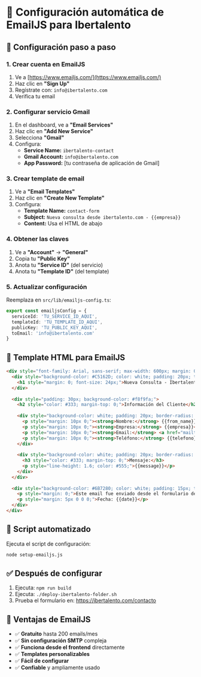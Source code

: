 # 🚀 Configuración automática de EmailJS para Ibertalento

## 📧 Configuración paso a paso

### 1. Crear cuenta en EmailJS
1. Ve a [https://www.emailjs.com/](https://www.emailjs.com/)
2. Haz clic en **"Sign Up"**
3. Regístrate con: `info@ibertalento.com`
4. Verifica tu email

### 2. Configurar servicio Gmail
1. En el dashboard, ve a **"Email Services"**
2. Haz clic en **"Add New Service"**
3. Selecciona **"Gmail"**
4. Configura:
   - **Service Name:** `ibertalento-contact`
   - **Gmail Account:** `info@ibertalento.com`
   - **App Password:** [tu contraseña de aplicación de Gmail]

### 3. Crear template de email
1. Ve a **"Email Templates"**
2. Haz clic en **"Create New Template"**
3. Configura:
   - **Template Name:** `contact-form`
   - **Subject:** `Nueva consulta desde ibertalento.com - {{empresa}}`
   - **Content:** Usa el HTML de abajo

### 4. Obtener las claves
1. Ve a **"Account"** → **"General"**
2. Copia tu **"Public Key"**
3. Anota tu **"Service ID"** (del servicio)
4. Anota tu **"Template ID"** (del template)

### 5. Actualizar configuración
Reemplaza en `src/lib/emailjs-config.ts`:
```typescript
export const emailjsConfig = {
  serviceId: 'TU_SERVICE_ID_AQUI',
  templateId: 'TU_TEMPLATE_ID_AQUI',
  publicKey: 'TU_PUBLIC_KEY_AQUI',
  toEmail: 'info@ibertalento.com'
}
```

## 📝 Template HTML para EmailJS

```html
<div style="font-family: Arial, sans-serif; max-width: 600px; margin: 0 auto;">
  <div style="background-color: #C5162D; color: white; padding: 20px; text-align: center;">
    <h1 style="margin: 0; font-size: 24px;">Nueva Consulta - Ibertalento</h1>
  </div>
  
  <div style="padding: 30px; background-color: #f8f9fa;">
    <h2 style="color: #333; margin-top: 0;">Información del Cliente</h2>
    
    <div style="background-color: white; padding: 20px; border-radius: 8px; margin-bottom: 20px;">
      <p style="margin: 10px 0;"><strong>Nombre:</strong> {{from_name}}</p>
      <p style="margin: 10px 0;"><strong>Empresa:</strong> {{empresa}}</p>
      <p style="margin: 10px 0;"><strong>Email:</strong> <a href="mailto:{{from_email}}">{{from_email}}</a></p>
      <p style="margin: 10px 0;"><strong>Teléfono:</strong> {{telefono}}</p>
    </div>
    
    <div style="background-color: white; padding: 20px; border-radius: 8px;">
      <h3 style="color: #333; margin-top: 0;">Mensaje:</h3>
      <p style="line-height: 1.6; color: #555;">{{message}}</p>
    </div>
  </div>
  
  <div style="background-color: #6B7280; color: white; padding: 15px; text-align: center; font-size: 12px;">
    <p style="margin: 0;">Este email fue enviado desde el formulario de contacto de ibertalento.com</p>
    <p style="margin: 5px 0 0 0;">Fecha: {{date}}</p>
  </div>
</div>
```

## 🔧 Script automatizado

Ejecuta el script de configuración:
```bash
node setup-emailjs.js
```

## ✅ Después de configurar

1. Ejecuta: `npm run build`
2. Ejecuta: `./deploy-ibertalento-folder.sh`
3. Prueba el formulario en: https://ibertalento.com/contacto

## 🎯 Ventajas de EmailJS

- ✅ **Gratuito** hasta 200 emails/mes
- ✅ **Sin configuración SMTP** compleja
- ✅ **Funciona desde el frontend** directamente
- ✅ **Templates personalizables**
- ✅ **Fácil de configurar**
- ✅ **Confiable** y ampliamente usado



